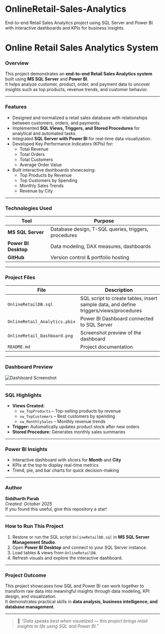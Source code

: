# OnlineRetail-Sales-Analytics
End-to-end Retail Sales Analytics project using SQL Server and Power BI with interactive dashboards and KPIs for business insights.
#  Online Retail Sales Analytics System

###  Overview
This project demonstrates an **end-to-end Retail Sales Analytics system** built using **MS SQL Server** and **Power BI**.  
It helps analyze customer, product, order, and payment data to uncover insights such as top products, revenue trends, and customer behavior.

---

###  Features
- Designed and normalized a retail sales database with relationships between customers, orders, and payments.  
- Implemented **SQL Views, Triggers, and Stored Procedures** for analytical and automated tasks.  
- Integrated **SQL Server with Power BI** for real-time data visualization.  
- Developed Key Performance Indicators (KPIs) for:
  -  Total Revenue  
  -  Total Orders  
  -  Total Customers  
  -  Average Order Value  
- Built interactive dashboards showcasing:
  - Top Products by Revenue  
  - Top Customers by Spending  
  - Monthly Sales Trends  
  - Revenue by City  

---

###  Technologies Used
| Tool | Purpose |
|------|----------|
| **MS SQL Server** | Database design, T-SQL queries, triggers, procedures |
| **Power BI Desktop** | Data modeling, DAX measures, dashboards |
| **GitHub** | Version control & portfolio hosting |

---

###  Project Files
| File | Description |
|------|-------------|
| `OnlineRetailDB.sql` | SQL script to create tables, insert sample data, and define triggers/views/procedures |
| `OnlineRetail_Analytics.pbix` | Power BI Dashboard connected to SQL Server |
| `OnlineRetail_Dashboard.png` | Screenshot preview of the dashboard |
| `README.md` | Project documentation |

---

###  Dashboard Preview
![Dashboard Screenshot](OnlineRetail_Dashboard.png)

---

###  SQL Highlights
- **Views Created:**  
  - `vw_TopProducts` – Top-selling products by revenue  
  - `vw_TopCustomers` – Best customers by spending  
  - `vw_MonthlySales` – Monthly revenue trends  
- **Trigger:** Automatically updates product stock after new orders  
- **Stored Procedure:** Generates monthly sales summaries  

---

###  Power BI Insights
- Interactive dashboard with slicers for **Month** and **City**  
- KPIs at the top to display real-time metrics  
- Trend, pie, and bar charts for quick decision-making  

---

###  Author
**Siddharth Parab**  
 *Created: October 2025*  
 If you found this useful, give this repository a star!

---

###  How to Run This Project
1. Restore or run the SQL script `OnlineRetailDB.sql` in **MS SQL Server Management Studio**.  
2. Open **Power BI Desktop** and connect to your SQL Server instance.  
3. Load tables & views from `OnlineRetailDB`.  
4. Refresh visuals and explore the interactive dashboard.

---

###  Project Outcome
This project showcases how SQL and Power BI can work together to transform raw data into meaningful insights through data modeling, KPI design, and visualization.  
It demonstrates practical skills in **data analysis, business intelligence, and database management**.

---

> 💬 *“Data speaks best when visualized — this project brings retail insights to life using SQL and Power BI.”*
